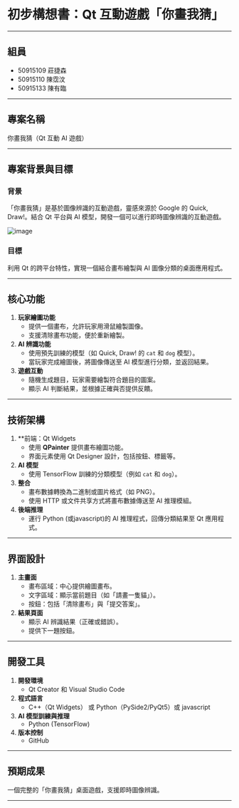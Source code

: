 # **初步構想書：Qt 互動遊戲「你畫我猜」**

---
## **組員**

- 50915109 莊捷森
- 50915110 陳霑汶
- 50915133 陳有臨

---

## **專案名稱**
你畫我猜（Qt 互動 AI 遊戲）

---

## **專案背景與目標**
### **背景**  
「你畫我猜」是基於圖像辨識的互動遊戲，靈感來源於 Google 的 Quick, Draw!。結合 Qt 平台與 AI 模型，開發一個可以進行即時圖像辨識的互動遊戲。

![image](https://github.com/user-attachments/assets/5c916ff0-a69d-47b3-97e0-5517a7675687)


### **目標**  
利用 Qt 的跨平台特性，實現一個結合畫布繪製與 AI 圖像分類的桌面應用程式。

---

## **核心功能**
1. **玩家繪圖功能**  
   - 提供一個畫布，允許玩家用滑鼠繪製圖像。
   - 支援清除畫布功能，便於重新繪製。
2. **AI 辨識功能**  
   - 使用預先訓練的模型（如 Quick, Draw! 的 `cat` 和 `dog` 模型）。
   - 當玩家完成繪圖後，將圖像傳送至 AI 模型進行分類，並返回結果。
3. **遊戲互動**  
   - 隨機生成題目，玩家需要繪製符合題目的圖案。
   - 顯示 AI 判斷結果，並根據正確與否提供反饋。


---

## **技術架構**
1. **前端：Qt Widgets
   - 使用 **QPainter** 提供畫布繪圖功能。
   - 界面元素使用 Qt Designer 設計，包括按鈕、標籤等。
2. **AI 模型**  
   - 使用 TensorFlow 訓練的分類模型（例如 `cat` 和 `dog`）。
3. **整合**  
   - 畫布數據轉換為二進制或圖片格式（如 PNG）。
   - 使用 HTTP 或文件共享方式將畫布數據傳送至 AI 推理模組。
4. **後端推理**  
   - 運行 Python (或javascript)的 AI 推理程式，回傳分類結果至 Qt 應用程式。

---

## **界面設計**
1. **主畫面**
   - 畫布區域：中心提供繪圖畫布。
   - 文字區域：顯示當前題目（如「請畫一隻貓」）。
   - 按鈕：包括「清除畫布」與「提交答案」。
2. **結果頁面**
   - 顯示 AI 辨識結果（正確或錯誤）。
   - 提供下一題按鈕。

---


## **開發工具**
1. **開發環境**  
   - Qt Creator 和 Visual Studio Code
2. **程式語言**  
   - C++（Qt Widgets） 或 Python（PySide2/PyQt5）或 javascript
3. **AI 模型訓練與推理**  
   - Python (TensorFlow)
4. **版本控制**  
   - GitHub

---

## **預期成果**
 一個完整的「你畫我猜」桌面遊戲，支援即時圖像辨識。


---


